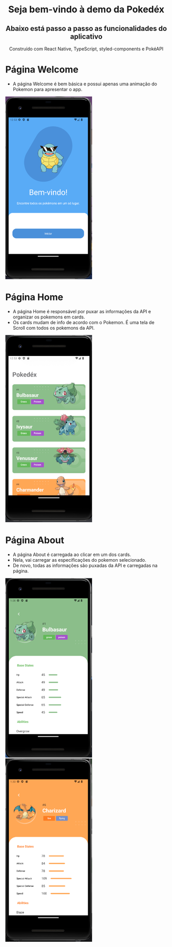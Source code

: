 <h1 align="center">Seja bem-vindo à demo da Pokedéx</h1>
<h2 align="center">Abaixo está passo a passo as funcionalidades do aplicativo</h2>
<p align="center">Construído com React Native, TypeScript, styled-components e PokéAPI</p>

# Página Welcome
- A página Welcome é bem básica e possui apenas uma animação do Pokemon para apresentar o app.
<img src="/src/design/PWelcome.png" align="center" width="270"/>

# Página Home
- A página Home é responsável por puxar as informações da API e organizar os pokemons em cards.
- Os cards mudam de info de acordo com o Pokemon. É uma tela de Scroll com todos os pokemons da API.
<img src="/src/design/PHome.png" align="center" width="270"/>

# Página About
- A página About é carregada ao clicar em um dos cards. 
- Nela, vai carregar as especificações do pokemon selecionado.
- De novo, todas as informações são puxadas da API e carregadas na página.
<div display="flex" flex-direction="row" justify-content="center">
    <img src="/src/design/PAbout1.png" width="270">
    <img src="/src/design/PAbout2.png" width="270">
</div>